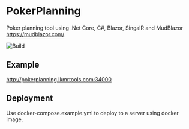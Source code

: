 # PokerPlanning
Poker planning tool using .Net Core, C#, Blazor, SingalR and MudBlazor https://mudblazor.com/

![Build](https://github.com/jbridenthal/PokerPlanning/actions/workflows/docker-image.yml/badge.svg)

## Example
http://pokerplanning.lkmrtools.com:34000

## Deployment
Use docker-compose.example.yml to deploy to a server using docker image.


